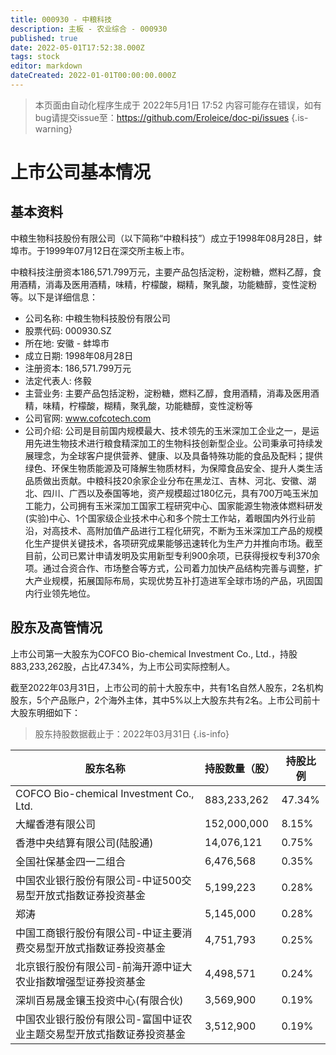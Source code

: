 ```yaml
---
title: 000930 - 中粮科技
description: 主板 - 农业综合 - 000930
published: true
date: 2022-05-01T17:52:38.000Z
tags: stock
editor: markdown
dateCreated: 2022-01-01T00:00:00.000Z
---
```


> 本页面由自动化程序生成于 2022年5月1日 17:52
> 内容可能存在错误，如有bug请提交issue至：https://github.com/Eroleice/doc-pi/issues
{.is-warning}

# 上市公司基本情况

## 基本资料

中粮生物科技股份有限公司（以下简称“中粮科技”）成立于1998年08月28日，蚌埠市。于1999年07月12日在深交所主板上市。

中粮科技注册资本186,571.799万元，主要产品包括淀粉，淀粉糖，燃料乙醇，食用酒精，消毒及医用酒精，味精，柠檬酸，糊精，聚乳酸，功能糖醇，变性淀粉等。以下是详细信息：

- 公司名称: 中粮生物科技股份有限公司
- 股票代码: 000930.SZ
- 所在地: 安徽 - 蚌埠市
- 成立日期: 1998年08月28日
- 注册资本: 186,571.799万元
- 法定代表人: 佟毅
- 主营业务: 主要产品包括淀粉，淀粉糖，燃料乙醇，食用酒精，消毒及医用酒精，味精，柠檬酸，糊精，聚乳酸，功能糖醇，变性淀粉等
- 公司官网: www.cofcotech.com
- 公司介绍: 公司是目前国内规模最大、技术领先的玉米深加工企业之一，是运用先进生物技术进行粮食精深加工的生物科技创新型企业。公司秉承可持续发展理念，为全球客户提供营养、健康、以及具备特殊功能的食品及配料；提供绿色、环保生物质能源及可降解生物质材料，为保障食品安全、提升人类生活品质做出贡献。中粮科技20余家企业分布在黑龙江、吉林、河北、安徽、湖北、四川、广西以及泰国等地，资产规模超过180亿元，具有700万吨玉米加工能力，公司拥有玉米深加工国家工程研究中心、国家能源生物液体燃料研发(实验)中心、1个国家级企业技术中心和多个院士工作站，着眼国内外行业前沿，对高技术、高附加值产品进行工程化研究，不断为玉米深加工产品的规模化生产提供关键技术，各项研究成果能够迅速转化为生产力并推向市场。截至目前，公司已累计申请发明及实用新型专利900余项，已获得授权专利370余项。通过合资合作、市场整合等方式，公司着力加快产品结构完善与调整，扩大产业规模，拓展国际布局，实现优势互补打造进军全球市场的产品，巩固国内行业领先地位。


## 股东及高管情况

上市公司第一大股东为COFCO Bio-chemical Investment Co., Ltd.，持股883,233,262股，占比47.34%，为上市公司实际控制人。

截至2022年03月31日，上市公司的前十大股东中，共有1名自然人股东，2名机构股东，5个产品账户，2个海外主体，其中5%以上大股东共有2名。上市公司前十大股东明细如下：

> 股东持股数据截止于：2022年03月31日
{.is-info}

| 股东名称 | 持股数量（股） | 持股比例 |
| --- | --- | --- |
| COFCO Bio-chemical Investment Co., Ltd. | 883,233,262 | 47.34% |
| 大耀香港有限公司 | 152,000,000 | 8.15% |
| 香港中央结算有限公司(陆股通) | 14,076,121 | 0.75% |
| 全国社保基金四一二组合 | 6,476,568 | 0.35% |
| 中国农业银行股份有限公司-中证500交易型开放式指数证券投资基金 | 5,199,223 | 0.28% |
| 郑涛 | 5,145,000 | 0.28% |
| 中国工商银行股份有限公司-中证主要消费交易型开放式指数证券投资基金 | 4,751,793 | 0.25% |
| 北京银行股份有限公司-前海开源中证大农业指数增强型证券投资基金 | 4,498,571 | 0.24% |
| 深圳百易晟金镶玉投资中心(有限合伙) | 3,569,900 | 0.19% |
| 中国农业银行股份有限公司-富国中证农业主题交易型开放式指数证券投资基金 | 3,512,900 | 0.19% |





